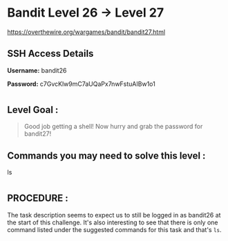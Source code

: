 # Bandit Level 26 -> Level 27 #

https://overthewire.org/wargames/bandit/bandit27.html

## SSH Access Details ##
**Username:**  bandit26

**Password:**  c7GvcKlw9mC7aUQaPx7nwFstuAIBw1o1

#

## Level Goal : ##
>Good job getting a shell! Now hurry and grab the password for bandit27!


## Commands you may need to solve this level : ##
ls

#  
## PROCEDURE : ##
The task description seems to expect us to still be logged in as bandit26 at the start of this challenge.  It's also interesting to see that there is only one command listed under the suggested commands for this task and that's `ls`.
